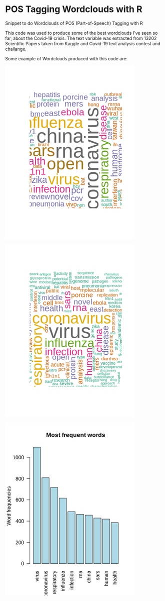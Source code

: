 # POS Tagging Wordclouds with R

Snippet to do Wordclouds of POS (Part-of-Speech) Tagging with R

This code was used to produce some of the best wordclouds I've seen so far, about the Covid-19 crisis. The text variable was extracted from 13202 Scientific Papers taken from Kaggle and Covid-19 text analysis contest and challange.

Some example of Wordclouds produced with this code are:

![13202 PAPER Titles - Wordclouds after POS tagging of NNP and FW (TF-IDF)](COVID-TITLES-NNP-FW-TFIDF.png)


![13202 PAPER Titles - Wordclouds after POS tagging of NNP and FW (Word Frequency)](COVID-TITLES-NNP-FW-FREQ.png)


![13202 PAPER Titles - BarPlot after POS tagging of NNP and FW (Word Frequency)](COVID-TITLES-NNP-FW-BARPLOT.png)
